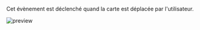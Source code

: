 Cet évènement est déclenché quand la carte est déplacée par l'utilisateur.

![preview](/images/mapbox/events/move-fr.png)